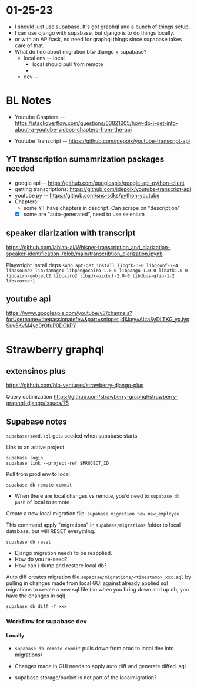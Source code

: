 

# 01-25-23
* I should just use supabase. It's got graphql and a bunch of things setup.
* I can use django with supabase, but django is to do things locally. 
* or with an API/task, no need for graphql things since supabase takes care of that.
* What do I do about migration btw django + supabase?
    - local env -- local 
        - local should pull from remote
        - 
    - dev -- 


# BL Notes
* Youtube Chapters -- https://stackoverflow.com/questions/63821605/how-do-i-get-info-about-a-youtube-videos-chapters-from-the-api

* Youtube Transcript -- https://github.com/jdepoix/youtube-transcript-api


## YT transcription sumamrization packages needed
* google api -- https://github.com/googleapis/google-api-python-client
* getting transcriptions: https://github.com/jdepoix/youtube-transcript-api
* youtube py -- https://github.com/sns-sdks/python-youtube
* Chapters:
    - some YT have chapters in descript. Can scrape on "description"
    - [x] some are "auto-generated", need to use selenium

## speaker diarization with transcript
https://github.com/lablab-ai/Whisper-transcription_and_diarization-speaker-identification-/blob/main/transcribtion_diarization.ipynb



Playwright install deps
`sudo apt-get install libgtk-3-0 libgconf-2-4 libasound2 libxdamage1 libpangocairo-1.0-0 libpango-1.0-0 libatk1.0-0 libcairo-gobject2 libcairo2 libgdk-pixbuf-2.0-0 libdbus-glib-1-2 libxcursor1 `



## youtube api
https://www.googleapis.com/youtube/v3/channels?forUsername=thepassionatefew&part=snippet,id&key=AIzaSyDLTKG_yxJypSuv5KvM4yq0rOfuP0DCkPY




# Strawberry graphql


## extensinos plus
https://github.com/blb-ventures/strawberry-django-plus

Query optimization
https://github.com/strawberry-graphql/strawberry-graphql-django/issues/75





## Supabase notes

 `supabase/seed.sql` gets seeded when supabase starts


Link to an active project
```
supabase login
supabase link --project-ref $PROJECT_ID
```

Pull from prod env to local
```
supabase db remote commit
```
* When there are local changes vs remote, you'd need to `supabase db push` of local to remote


Create a new local migration file:
`supabase migration new new_employee`


This command apply "migrations" in `supabase/migrations` folder to local database, but will RESET everything.
```
supabase db reset
```
* Django migration needs to be reapplied.
* How do you re-seed? 
* How can i dump and restore local db?


Auto diff creates migration file `supabase/migrations/<timestamp>_xxx.sql` by pulling in changes made from local GUI against already applied sql migrations to create a new sql file (so when you bring down and up db, you have the changes in sql)
```
supabase db diff -f xxx
```

### Workflow for supabase dev
#### Locally
* `supabase db remote commit` pulls down from prod to local dev into migrations/
* Changes made in GUI needs to apply auto diff and generate diffed .sql


* supabase storage/bucket is not part of the localmigration?
